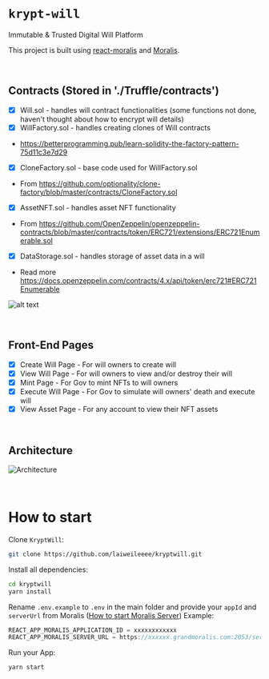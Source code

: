 # `krypt-will`

Immutable & Trusted Digital Will Platform

This project is built using [react-moralis](https://github.com/MoralisWeb3/react-moralis) and [Moralis](https://moralis.io?utm_source=github&utm_medium=readme&utm_campaign=ethereum-boilerplate).

<br/>

## Contracts (Stored in './Truffle/contracts')

- [x] Will.sol - handles will contract functionalities (some functions not done, haven't thought about how to encrypt will details)
- [x] WillFactory.sol - handles creating clones of Will contracts
- https://betterprogramming.pub/learn-solidity-the-factory-pattern-75d11c3e7d29
- [x] CloneFactory.sol - base code used for WillFactory.sol
- From https://github.com/optionality/clone-factory/blob/master/contracts/CloneFactory.sol
- [x] AssetNFT.sol - handles asset NFT functionality
- From https://github.com/OpenZeppelin/openzeppelin-contracts/blob/master/contracts/token/ERC721/extensions/ERC721Enumerable.sol
- [x] DataStorage.sol - handles storage of asset data in a will
- Read more https://docs.openzeppelin.com/contracts/4.x/api/token/erc721#ERC721Enumerable

![alt text]()

<br/>

## Front-End Pages

- [x] Create Will Page - For will owners to create will
- [x] View Will Page - For will owners to view and/or destroy their will 
- [x] Mint Page - For Gov to mint NFTs to will owners
- [x] Execute Will Page - For Gov to simulate will owners' death and execute will
- [x] View Asset Page - For any account to view their NFT assets

<br/>

## Architecture

![Architecture](https://github.com/laiweileeee/kryptwill/blob/main/Overview.png)

<br/>

# How to start

Clone `KryptWill`:

```sh
git clone https://github.com/laiweileeee/kryptwill.git
```

Install all dependencies:

```sh
cd kryptwill
yarn install
```

Rename `.env.example` to `.env` in the main folder and provide your `appId` and `serverUrl` from Moralis ([How to start Moralis Server](https://docs.moralis.io/moralis-server/getting-started/create-a-moralis-server))
Example:

```jsx
REACT_APP_MORALIS_APPLICATION_ID = xxxxxxxxxxxx
REACT_APP_MORALIS_SERVER_URL = https://xxxxxx.grandmoralis.com:2053/server
```

Run your App:

```sh
yarn start
```
